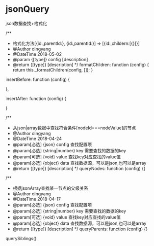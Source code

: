 # jsonQuery
json数据查找+格式化

/**
 * 格式化方法[{id:,parentId:}, {id:,parentId:}] => [{id:,childern:[{}]}]
 * @Author   dingyang
 * @DateTime 2018-05-02
 * @param    {[type]}   config               [description]
 * @return   {[type]}                        [description]
 */
formatChildren: function (config) {
    return this._formatChildren(config, []);
}

insertBefore: function (config) {
   
},

insertAfter: function (config) {
   
}

/**
 * 从json|array数据中查找符合条件[nodeId===nodeValue]的节点
 * @Author   dingyang
 * @DateTime 2018-04-24
 * @param[必选]    {json}            config            查找配置项
 * @param[必选]    {string|number}   key               需要查找的数据的key
 * @param[可选]    {void}            value             查找key对应查找的value值
 * @param[必选]    {object}          data              查找数据源，可以是json,也可以是array
 * @return        {[type]}                        [description]
 */
queryNodes: function (config) {}

/**
 * 根据jsonArray查找某一节点的父级关系
 * @Author   dingyang
 * @DateTime 2018-04-17
 * @param[必选]    {json}            config            查找配置项
 * @param[必选]    {string|number}   key               需要查找的数据的key
 * @param[可选]    {void}            value             查找key对应查找的value值
 * @param[必选]    {object}          data              查找数据源，可以是json,也可以是array
 * @return   {[type]}                        [description]
 */
queryParents: function (config) {}

querySiblings()
